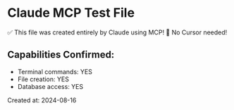 # Claude MCP Test File

✅ This file was created entirely by Claude using MCP!
🚀 No Cursor needed!

## Capabilities Confirmed:
- Terminal commands: YES
- File creation: YES  
- Database access: YES

Created at: 2024-08-16
